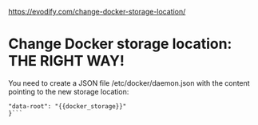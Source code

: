 https://evodify.com/change-docker-storage-location/

# Change Docker storage location: THE RIGHT WAY!
You need to create a JSON file /etc/docker/daemon.json with the content pointing to the new storage location:

```{
"data-root": "{{docker_storage}}"
}```
